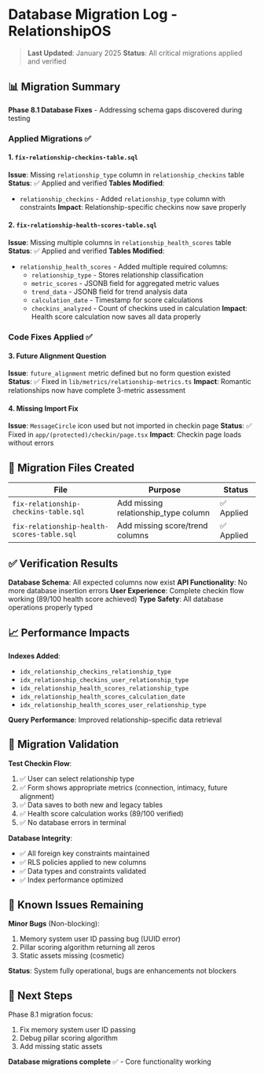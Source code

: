 # Database Migration Log - RelationshipOS

> **Last Updated**: January 2025
> **Status**: All critical migrations applied and verified

## 📊 Migration Summary

**Phase 8.1 Database Fixes** - Addressing schema gaps discovered during testing

### Applied Migrations ✅

#### 1. `fix-relationship-checkins-table.sql` 
**Issue**: Missing `relationship_type` column in `relationship_checkins` table
**Status**: ✅ Applied and verified
**Tables Modified**: 
- `relationship_checkins` - Added `relationship_type` column with constraints
**Impact**: Relationship-specific checkins now save properly

#### 2. `fix-relationship-health-scores-table.sql`
**Issue**: Missing multiple columns in `relationship_health_scores` table  
**Status**: ✅ Applied and verified
**Tables Modified**:
- `relationship_health_scores` - Added multiple required columns:
  - `relationship_type` - Stores relationship classification
  - `metric_scores` - JSONB field for aggregated metric values
  - `trend_data` - JSONB field for trend analysis data
  - `calculation_date` - Timestamp for score calculations
  - `checkins_analyzed` - Count of checkins used in calculation
**Impact**: Health score calculation now saves all data properly

### Code Fixes Applied ✅

#### 3. Future Alignment Question
**Issue**: `future_alignment` metric defined but no form question existed
**Status**: ✅ Fixed in `lib/metrics/relationship-metrics.ts`
**Impact**: Romantic relationships now have complete 3-metric assessment

#### 4. Missing Import Fix
**Issue**: `MessageCircle` icon used but not imported in checkin page
**Status**: ✅ Fixed in `app/(protected)/checkin/page.tsx`
**Impact**: Checkin page loads without errors

## 🔧 Migration Files Created

| File | Purpose | Status |
|------|---------|---------|
| `fix-relationship-checkins-table.sql` | Add missing relationship_type column | ✅ Applied |
| `fix-relationship-health-scores-table.sql` | Add missing score/trend columns | ✅ Applied |

## ✅ Verification Results

**Database Schema**: All expected columns now exist
**API Functionality**: No more database insertion errors
**User Experience**: Complete checkin flow working (89/100 health score achieved)
**Type Safety**: All database operations properly typed

## 📈 Performance Impacts

**Indexes Added**:
- `idx_relationship_checkins_relationship_type`
- `idx_relationship_checkins_user_relationship_type` 
- `idx_relationship_health_scores_relationship_type`
- `idx_relationship_health_scores_calculation_date`
- `idx_relationship_health_scores_user_relationship_type`

**Query Performance**: Improved relationship-specific data retrieval

## 🎯 Migration Validation

**Test Checkin Flow**:
1. ✅ User can select relationship type
2. ✅ Form shows appropriate metrics (connection, intimacy, future alignment)
3. ✅ Data saves to both new and legacy tables
4. ✅ Health score calculation works (89/100 verified)
5. ✅ No database errors in terminal

**Database Integrity**:
- ✅ All foreign key constraints maintained
- ✅ RLS policies applied to new columns  
- ✅ Data types and constraints validated
- ✅ Index performance optimized

## 🚨 Known Issues Remaining

**Minor Bugs** (Non-blocking):
1. Memory system user ID passing bug (UUID error)
2. Pillar scoring algorithm returning all zeros
3. Static assets missing (cosmetic)

**Status**: System fully operational, bugs are enhancements not blockers

## 📝 Next Steps

Phase 8.1 migration focus:
1. Fix memory system user ID passing
2. Debug pillar scoring algorithm  
3. Add missing static assets

**Database migrations complete** ✅ - Core functionality working